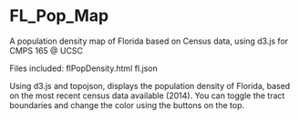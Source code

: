 # FL_Pop_Map
A population density map of Florida based on Census data, using d3.js for CMPS 165 @ UCSC

Files included:
flPopDensity.html
fl.json

Using d3.js and topojson, displays the population density of Florida, based on the most recent census data available (2014).
You can toggle the tract boundaries and change the color using the buttons on the top.
